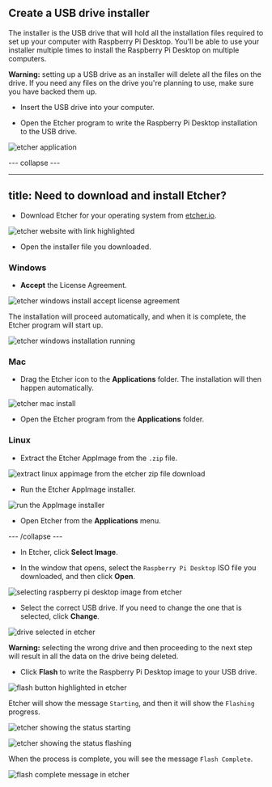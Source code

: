 ## Create a USB drive installer

The installer is the USB drive that will hold all the installation files required to set up your computer with Raspberry Pi Desktop. You'll be able to use your installer multiple times to install the Raspberry Pi Desktop on multiple computers.

**Warning:** setting up a USB drive as an installer will delete all the files on the drive. If you need any files on the drive you're planning to use, make sure you have backed them up.

+ Insert the USB drive into your computer.

+ Open the Etcher program to write the Raspberry Pi Desktop installation to the USB drive.

![etcher application](images/etcher.PNG)

--- collapse ---

---
title: Need to download and install Etcher?
---

+ Download Etcher for your operating system from [etcher.io](https://etcher.io/).

![etcher website with link highlighted](images/download_etcher_annotated.PNG)

+ Open the installer file you downloaded.

### Windows

+ **Accept** the License Agreement.

![etcher windows install accept license agreement ](images/etcher_win_install_step1.PNG)

The installation will proceed automatically, and when it is complete, the Etcher program will start up.

![etcher windows installation running](images/etcher_win_install_step2.PNG)

### Mac

+ Drag the Etcher icon to the **Applications** folder. The installation will then happen automatically.

![etcher mac install](images/etcher_mac_install.PNG)

+ Open the Etcher program from the **Applications** folder.

### Linux

+ Extract the Etcher AppImage from the `.zip` file.

![extract linux appimage from the etcher zip file download](images/etcher_linux_install_step1.PNG)

+ Run the Etcher AppImage installer.

![run the AppImage installer](images/etcher_linux_install_step2.PNG)

+ Open Etcher from the **Applications** menu.

--- /collapse ---

+ In Etcher, click **Select Image**.

+ In the window that opens, select the `Raspberry Pi Desktop` ISO file you downloaded, and then click **Open**.

![selecting raspberry pi desktop image from etcher](images/etcher_select_image.PNG)

+ Select the correct USB drive. If you need to change the one that is selected, click **Change**.

![drive selected in etcher](images/etcher_select_usb_annotated.PNG)

**Warning:** selecting the wrong drive and then proceeding to the next step will result in all the data on the drive being deleted.

+ Click **Flash** to write the Raspberry Pi Desktop image to your USB drive.

![flash button highlighted in etcher](images/etcher_flash_annotated.PNG)

Etcher will show the message `Starting`, and then it will show the `Flashing` progress.

![etcher showing the status starting](images/etcher_starting.PNG)

![etcher showing the status flashing](images/etcher_flashing.PNG)

When the process is complete, you will see the message `Flash Complete`.

![flash complete message in etcher](images/etcher_flash_complete.PNG)
